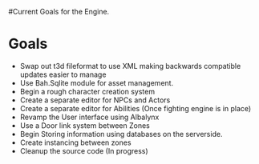 #Current Goals for the Engine.

# Goals #

  * Swap out t3d fileformat to use XML making backwards compatible updates easier to manage
  * Use Bah.Sqlite module for asset management.
  * Begin a rough character creation system
  * Create a separate editor for NPCs and Actors
  * Create a separate editor for Abilities (Once fighting engine is in place)
  * Revamp the User interface using Albalynx
  * Use a Door link system between Zones
  * Begin Storing information using databases on the serverside.
  * Create instancing between zones
  * Cleanup the source code (In progress)